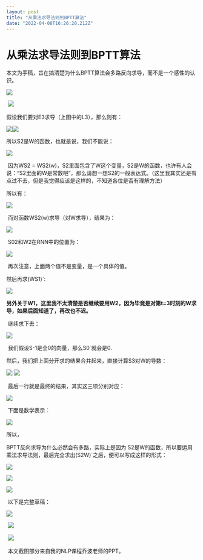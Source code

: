 ```yaml
---
layout: post
title: "从乘法求导法则到BPTT算法"
date: "2022-04-08T16:26:20.212Z"
---
```

从乘法求导法则到BPTT算法
==============

本文为手稿，旨在搞清楚为什么BPTT算法会多路反向求导，而不是一个感性的认识。

![](https://img2022.cnblogs.com/blog/2724624/202204/2724624-20220408204958303-1309998013.png)

 ![](https://img2022.cnblogs.com/blog/2724624/202204/2724624-20220408205024086-854398301.png)

假设我们要对E3求导（上图中的L3），那么则有：

![](https://img2022.cnblogs.com/blog/2724624/202204/2724624-20220408202412487-315248265.png)![](https://img2022.cnblogs.com/blog/2724624/202204/2724624-20220408202649623-1558592935.png)

所以S2是W的函数，也就是说，我们不能说：

![](https://img2022.cnblogs.com/blog/2724624/202204/2724624-20220408202926413-1881162820.png)

 因为WS2 = WS2(w)，S2里面包含了W这个变量，S2是W的函数，也许有人会说：“S2里面的W是常数吧”，那么请想一想S2的一般表达式。（这里我其实还是有点过不去，但是我觉得应该是这样的，不知道各位是否有理解方法）

所以有：

![](https://img2022.cnblogs.com/blog/2724624/202204/2724624-20220408203304753-897841804.png)

 而对函数WS2(w)求导（对W求导），结果为：

![](https://img2022.cnblogs.com/blog/2724624/202204/2724624-20220408203543070-162381845.png)

 S02和W2在RNN中的位置为：

![](https://img2022.cnblogs.com/blog/2724624/202204/2724624-20220408205146043-1243887026.png)

 再次注意，上面两个值不是变量，是一个具体的值。

然后再求(WS1)\`:

![](https://img2022.cnblogs.com/blog/2724624/202204/2724624-20220408204332439-130392131.png)

**另外关于W1，这里我不太清楚是否继续要用W2，因为毕竟是对第t=3时刻的W求导，如果后面知道了，再改也不迟。**

 继续求下去：

![](https://img2022.cnblogs.com/blog/2724624/202204/2724624-20220408204615075-1202874952.png)

 我们假设S-1是全0的向量，那么S0\`就会是0.

然后，我们把上面分开求的结果合并起来，直接计算S3对W的导数：

![](https://img2022.cnblogs.com/blog/2724624/202204/2724624-20220408210353647-1477181988.png) ![](https://img2022.cnblogs.com/blog/2724624/202204/2724624-20220408210424175-1820926028.png)

 最后一行就是最终的结果，其实这三项分别对应：

![](https://img2022.cnblogs.com/blog/2724624/202204/2724624-20220408210645766-1005364060.png)

 下面是数学表示： 

![](https://img2022.cnblogs.com/blog/2724624/202204/2724624-20220408210533275-2123465815.png)

所以，

BPTT反向求导为什么必然会有多路，实际上是因为 S2是W的函数，所以要运用乘法求导法则，最后完全求出(S2W)\`之后，便可以写成这样的形式：

![](https://img2022.cnblogs.com/blog/2724624/202204/2724624-20220408204958303-1309998013.png)

![](https://img2022.cnblogs.com/blog/2724624/202204/2724624-20220408210056129-1300194391.png)

![](https://img2022.cnblogs.com/blog/2724624/202204/2724624-20220408211026233-41349331.png)

 以下是完整草稿：

![](https://img2022.cnblogs.com/blog/2724624/202204/2724624-20220408211536468-1367518145.jpg)

 ![](https://img2022.cnblogs.com/blog/2724624/202204/2724624-20220408211559807-1048386676.jpg)

 ![](https://img2022.cnblogs.com/blog/2724624/202204/2724624-20220408211612793-1998588066.jpg)

 本文截图部分来自我的NLP课程乔波老师的PPT。